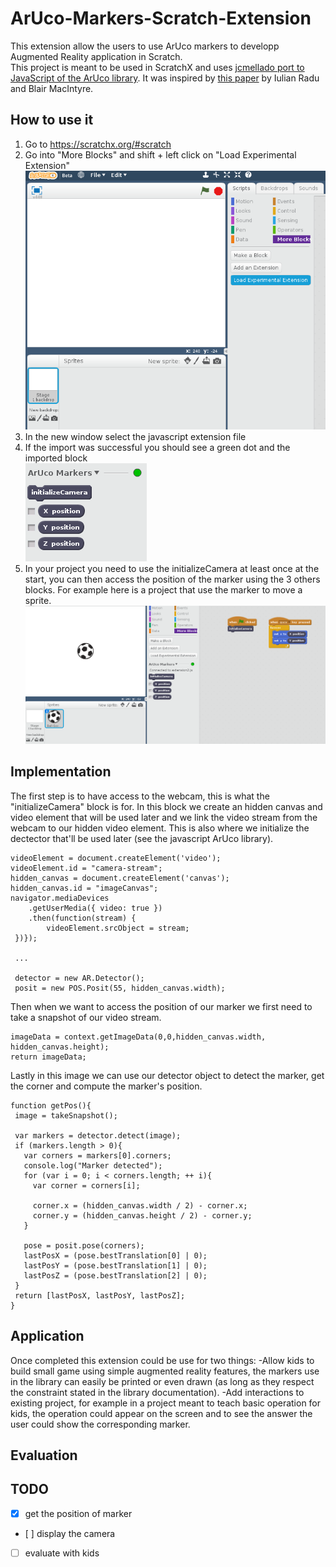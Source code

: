 # ArUco-Markers-Scratch-Extension

This extension allow the users to use ArUco markers to developp Augmented Reality application in Scratch.  
This project is meant to be used in ScratchX and uses [jcmellado port to JavaScript of the ArUco library](https://github.com/jcmellado/js-aruco). It was inspired by [this paper](https://webmel.u-bordeaux.fr/service/home/~/?auth=co&loc=fr&id=12287&part=2) by Iulian Radu and Blair MacIntyre.

## How to use it

1. Go to https://scratchx.org/#scratch
2. Go into "More Blocks" and shift + left click on "Load Experimental Extension"  
![import exemple image](https://github.com/Aelly/ArUco-Markers-Scratch-Extension/blob/master/readme_img/import.png)
3. In the new window select the javascript extension file
4. If the import was successful you should see a green dot and the imported block  
![import OK](https://github.com/Aelly/ArUco-Markers-Scratch-Extension/blob/master/readme_img/import_ok.png)
5. In your project you need to use the initializeCamera at least once at the start, you can then access the position of the marker using the 3 others blocks. For example here is a project that use the marker to move a sprite.
![project example](https://github.com/Aelly/ArUco-Markers-Scratch-Extension/blob/master/readme_img/project_example.png)

## Implementation

The first step is to have access to the webcam, this is what the "initializeCamera" block is for. In this block we create an hidden canvas and video element that will be used later and we link the video stream from the webcam to our hidden video element. This is also where we initialize the dectector that'll be used later (see the javascript ArUco library).
```
videoElement = document.createElement('video');
videoElement.id = "camera-stream";
hidden_canvas = document.createElement('canvas');
hidden_canvas.id = "imageCanvas";
navigator.mediaDevices
    .getUserMedia({ video: true })
    .then(function(stream) {
        videoElement.srcObject = stream;
 })});
 
 ...
 
 detector = new AR.Detector();
 posit = new POS.Posit(55, hidden_canvas.width);
 ```
 Then when we want to access the position of our marker we first need to take a snapshot of our video stream.
 
 ```
 imageData = context.getImageData(0,0,hidden_canvas.width, hidden_canvas.height);
 return imageData;
 ```
 
 Lastly in this image we can use our detector object to detect the marker, get the corner and compute the marker's position.
 
 ```
 function getPos(){
  image = takeSnapshot();

  var markers = detector.detect(image);
  if (markers.length > 0){
    var corners = markers[0].corners;
    console.log("Marker detected");
    for (var i = 0; i < corners.length; ++ i){
      var corner = corners[i];

      corner.x = (hidden_canvas.width / 2) - corner.x;
      corner.y = (hidden_canvas.height / 2) - corner.y;
    }

    pose = posit.pose(corners);
    lastPosX = (pose.bestTranslation[0] | 0);
    lastPosY = (pose.bestTranslation[1] | 0);
    lastPosZ = (pose.bestTranslation[2] | 0);
  }
  return [lastPosX, lastPosY, lastPosZ];
}
```

## Application

Once completed this extension could be use for two things:
-Allow kids to build small game using simple augmented reality features, the markers use in the library can easily be printed or even drawn (as long as they respect the constraint stated in the library documentation).
-Add interactions to existing project, for example in a project meant to teach basic operation for kids, the operation could appear on the screen and to see the answer the user could show the corresponding marker.

## Evaluation

## TODO

- [x] get the position of marker
- [ ] display the camera
- [ ] evaluate with kids
